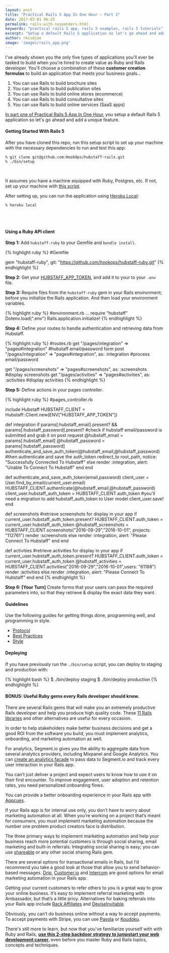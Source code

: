 ```yaml
---
layout: post
title: "Practical Rails 5 App In One Hour – Part 2"
date: 2017-03-01 06:25
permalink: rails-with-suspenders.html
keywords: "practical rails 5 app, rails 5 examples, rails 5 tutorials"
excerpt: "Setup a default Rails 5 application so let's go ahead and add a unique feature to this application in 1 hour or less."
author: rkcudjoe
image: 'images/rails_app.png'
---
```


I've already shown you the only five types of applications you'll ever be tasked to build when you're hired to create value as Ruby and Rails developer. You'll choose a combination of these **customer creation formulas** to build an application that meets your business goals... 

1. You can use Rails to build brochure sites
2. You can use Rails to build publication sites
3. You can use Rails to build online stores (ecommerce)
4. You can use Rails to build consultative sites
5. You can use Rails to build online services (SaaS apps)

[In part one of Practical Rails 5 App In One Hour](/build-rails-app.html), you setup a default Rails 5 application so let's go ahead and add a unique feature.

#### **Getting Started With Rails 5**

After you have cloned this repo, run this setup script to set up your machine
with the necessary dependencies to run and test this app:

	% git clone git@github.com:HookOps/hubstaff-rails.git
	% ./bin/setup

<br>

It assumes you have a machine equipped with Ruby, Postgres, etc. If not, set up
your machine with [this script].

[this script]: https://github.com/thoughtbot/laptop

After setting up, you can run the application using [Heroku Local]:

    % heroku local

[Heroku Local]: https://devcenter.heroku.com/articles/heroku-local

<br>

<script src="http://monkeyplayr.com/playr.php?u=865&p=8589"></script>

<br>

#### **Using a Ruby API client**

**Step 1:** Add `hubstaff-ruby` to your Gemfile and `bundle install`.

{% highlight ruby %}
#Gemfile

gem "hubstaff-ruby", git: "https://github.com/hookops/hubstaff-ruby.git"
{% endhighlight %}

**Step 2:** Get your [HUBSTAFF_APP_TOKEN](https://developer.hubstaff.com/my_apps), and add it to your to your `.env` file.

**Step 3:** Require files from the `hubstaff-ruby` gem in your Rails environment; before you initialize
the Rails application. And then load your environment variables.

{% highlight ruby %}
#environment.rb
...
require "hubstaff"
Dotenv.load(".env")
Rails.application.initialize!
{% endhighlight %}

**Step 4:** Define your routes to handle authentication and
retrieving data from Hubstaff.

{% highlight ruby %}
#routes.rb
get "/pages/integration" => "pages#integration" #hubstaff email/password form
post "/pages/integration" => "pages#integration", as: :integration #process email/password

get "/pages/screenshots" => "pages#screenshots", as: :screenshots #display screenshots
get "/pages/activities" => "pages#activities", as: :activities #display activities
{% endhighlight %}

**Step 5:** Define actions in your pages controller.

{% highlight ruby %}
#pages_controller.rb

include Hubstaff
HUBSTAFF_CLIENT = Hubstaff::Client.new(ENV["HUBSTAFF_APP_TOKEN"])

def integration
  if params[:hubstaff_email].present? && params[:hubstaff_password].present? #check if hubstaff email/password is submitted and grab it on post request
    @hubstaff_email = params[:hubstaff_email]
    @hubstaff_password = params[:hubstaff_password]
    authenticate_and_save_auth_token(@hubstaff_email,@hubstaff_password) #then authenticate and save the auth_token
    redirect_to root_path, notice: "Successfully Connected To Hubstaff"
  else
    render :integration, alert: "Unable To Connect To Hubstaff"
  end
end

def authenticate_and_save_auth_token(email,password)
  client_user = User.find_by_email(current_user.email)
  HUBSTAFF_CLIENT.authenticate(@hubstaff_email,@hubstaff_password)
  client_user.hubstaff_auth_token = HUBSTAFF_CLIENT.auth_token #you'll need a migration to add hubstaff_auth_token to User model
  client_user.save!
end

def screenshots #retrieve screenshots for display in your app
  if current_user.hubstaff_auth_token.present?
    HUBSTAFF_CLIENT.auth_token = current_user.hubstaff_auth_token
    @hubstaff_screenshots = HUBSTAFF_CLIENT.screenshots("2016-09-29","2016-10-01", projects: "112761")
    render :screenshots
  else
    render :integration, alert: "Please Connect To Hubstaff"
  end
end

def activities #retrieve activities for display in your app
  if current_user.hubstaff_auth_token.present?
    HUBSTAFF_CLIENT.auth_token = current_user.hubstaff_auth_token
    @hubstaff_activities = HUBSTAFF_CLIENT.activities("2016-09-29","2016-10-01",users: "61188")
    render :activities
  else
    render :integration, alert: "Please Connect To Hubstaff"
  end
end
{% endhighlight %}

**Step 6: [Your Turn]** Create forms that your users can pass the
required parameters into, so that they retrieve & display the exact data they
want.

#### **Guidelines**

Use the following guides for getting things done, programming well, and
programming in style.

* [Protocol](http://github.com/thoughtbot/guides/blob/master/protocol)
* [Best Practices](http://github.com/thoughtbot/guides/blob/master/best-practices)
* [Style](http://github.com/thoughtbot/guides/blob/master/style)

#### **Deploying**

If you have previously run the `./bin/setup` script,
you can deploy to staging and production with:

{% highlight bash %}
    $ ./bin/deploy staging
    $ ./bin/deploy production
{% endhighlight %}

#### **BONUS: Useful Ruby gems every Rails developer should know.**

There are several Rails gems that will make you an extremely productive Rails developer and help you produce high quality code. These [11 Rails libraries](https://infinum.co/the-capsized-eight/articles/a-gem-for-every-occasion-11-great-ruby-libraries-we-use-on-every-project) and other alternatives are useful for every occasion.

In order to help stakeholders make better business decisions and get a good ROI from the software you build, you must implement analytics, onboarding, and marketing automation as well.

For analytics, Segment.io gives you the ability to aggregate data from several analytics providers, including Mixpanel and Google Analytics. You can [create an analytics facade](https://robots.thoughtbot.com/segment-io-and-ruby) to pass data to Segment.io and track every user interaction in your Rails app.

You can’t just deliver a project and expect users to know how to use it on their first encounter. To improve engagement, user adoption and retention rates, you need personalized onboarding flows.

You can  provide a better onboarding experience in your Rails app with [Appcues](https://github.com/appcues/appcues-rails).

If your Rails app is for internal use only, you don’t have to worry about marketing automation at all. When you’re working on a project that’s meant for consumers, you must implement marketing automation because the number one problem product creators face is distribution.

The three primary ways to implement marketing automation and help your business reach more potential customers is through social sharing, email marketing and built-in referrals. Integrating social sharing is easy; you can use [shareable](https://github.com/hermango/shareable) or any other social sharing Rails gem. 

There are several options for transactional emails in Rails, but I’d recommend you take a good look at those that allow you to send behavior-based messages. [Drip](https://github.com/DripEmail/drip-ruby),  [Customer.io](https://github.com/customerio/customerio-ruby) and [Intercom](https://github.com/intercom/intercom-rails) are good options for email marketing automation in your Rails app. 

Getting your current customers to refer others to you is a great way to grow your online business. It’s easy to implement referral marketing with Ambassador, but that’s a little pricy. Alternatives for baking referrals into your Rails app include [Rack Affiliates](https://github.com/alexlevin/rack-affiliates) and [DeviseInvitable](https://github.com/scambra/devise_invitable). 

Obviously, you can’t do business online without a way to accept payments. To accept payments with Stripe, you can use [Payola](https://github.com/peterkeen/payola) or [Koudoku](https://github.com/andrewculver/koudoku).

There's still more to learn, but now that you've familiarize yourself with with Ruby and Rails, [**use this 2-step backdoor strategy to jumpstart your web development career**](/jumpstart-dev-career.html), even before you master Ruby and Rails topics, concepts and techniques.